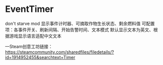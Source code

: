 # EventTimer
don't starve mod
显示事件计时器、可摘取作物生长状态、剩余燃料值
可配置项：各事件开关、刷新间隔、开始告警时间、文本模式
默认显示文本为英文、根据游戏显示语言适配中文文本

—Steam创意工坊链接：https://steamcommunity.com/sharedfiles/filedetails/?id=1914952455&searchtext=Timer